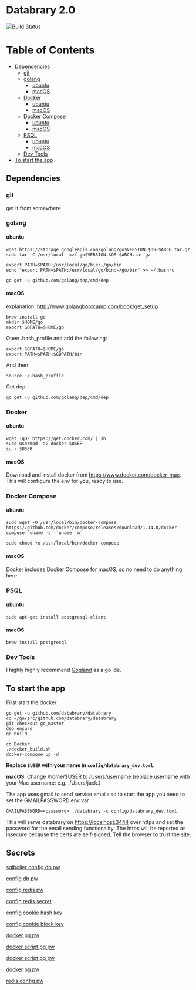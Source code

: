 # Databrary 2.0

[![Build Status](https://travis-ci.org/databrary/databrary.png?branch=go_master)](https://travis-ci.org/databrary/databrary)


Table of Contents
=================

  * [Dependencies](#dependencies)
     * [git](#git)
     * [golang](#golang)
        * [ubuntu](#ubuntu)
        * [macOS](#macos)
     * [Docker](#docker)
        * [ubuntu](#ubuntu-1)
        * [macOS](#macos-1)
     * [Docker Compose](#docker-compose)
        * [ubuntu](#ubuntu-2)
        * [macOS](#macos-2)
     * [PSQL](#psql)
        * [ubuntu](#ubuntu-3)
        * [macOS](#macos-3)
     * [Dev Tools](#dev-tools)
  * [To start the app](#to-start-the-app)


## Dependencies

### git

get it from somewhere

### golang

#### ubuntu
```
wget https://storage.googleapis.com/golang/go$VERSION.$OS-$ARCH.tar.gz
sudo tar -C /usr/local -xzf go$VERSION.$OS-$ARCH.tar.gz

export PATH=$PATH:/usr/local/go/bin:~/go/bin
echo "export PATH=$PATH:/usr/local/go/bin:~/go/bin" >> ~/.bashrc

go get -u github.com/golang/dep/cmd/dep
```

#### macOS

explanation: http://www.golangbootcamp.com/book/get_setup

```
brew install go
mkdir $HOME/go
export GOPATH=$HOME/go
```

Open .bash_profile and add the following:

```
export GOPATH=$HOME/go
export PATH=$PATH:$GOPATH/bin
```

And then 
```
source ~/.bash_profile
```

Get dep
```
go get -u github.com/golang/dep/cmd/dep
```

### Docker

#### ubuntu

```
wget -qO- https://get.docker.com/ | sh
sudo usermod -aG docker $USER
su - $USER
```

#### macOS

Download and install docker from https://www.docker.com/docker-mac. This will configure the env for you, ready to use.

### Docker Compose

#### ubuntu

```
sudo wget -O /usr/local/bin/docker-compose https://github.com/docker/compose/releases/download/1.14.0/docker-compose-`uname -s`-`uname -m`

sudo chmod +x /usr/local/bin/docker-compose
```

#### macOS

Docker includes Docker Compose for macOS, so no need to do anything here.

### PSQL

#### ubuntu
```
sudo apt-get install postgresql-client
```

#### macOS

```
brew install postgresql
```

### Dev Tools

I highly highly recommend [Gogland](https://www.jetbrains.com/go/) as a go ide.

## To start the app

First start the docker

```
go get -u github.com/databrary/databrary
cd ~/go/src/github.com/databrary/databrary
git checkout go_master
dep ensure
go build

cd Docker
./docker_build.sh
docker-compose up -d
```


**Replace `$USER` with your name in `config/databrary_dev.toml`**.

**macOS**: Change /home/$USER to /Users/username (replace username with your Mac username: e.g., /Users/jack.)

The app uses gmail to send service emails so to start the app you need to set the GMAILPASSWORD env var

```
GMAILPASSWORD=<password> ./databrary -c config/databrary_dev.toml
```

This will serve databrary on [https://localhost:3444](https://localhost:3444)  over https and set the password for the email sending functionality. The https will be reported as insecure because the certs are self-signed. Tell the browser to trust the site.


## Secrets

[sqlboiler config db pw](../blob/go_master/config/sqlboiler/sqlboiler.toml#L12)

[config db pw](../blob/go_master/config/databrary_dev.toml#L10)

[config redis pw](../blob/go_master/config/databrary_dev.toml#L20) 

[config redis secret](../blob/go_master/config/databrary_dev.toml#L20) 

[config cookie hash key](../blob/go_master/config/databrary_dev.toml#L25)

[config cookie block key](../blob/go_master/config/databrary_dev.toml#L26)

[docker pg pw](../blob/go_master/Docker/postgres/Dockerfile#L2)

[docker script pg pw](../blob/go_master/Docker/docker_build.sh#L20)

[docker script pg pw](blob/go_master/Docker/wait-for-postgres.sh#L10)

[docker pg pw](../blob/go_master/Docker/postgres/init-user-db.sh#L3)

[redis config pw](../blob/go_master/Docker/redis/redis.conf#L1)

